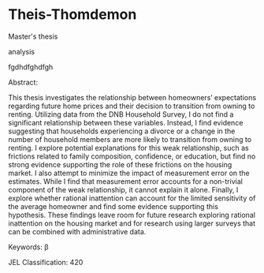 # Theis-Thomdemon
Master's thesis

analysis

fgdhdfghdfgh

Abstract:

This thesis investigates the relationship between homeowners’ expectations regarding future home prices and their decision to transition from owning to renting. Utilizing data from the DNB Household Survey, I do not find a significant relationship between these variables. Instead, I find evidence suggesting that households experiencing a divorce or a change in the number of household members are more likely to transition from owning to renting. I explore potential explanations for this weak relationship, such as frictions related to family composition, confidence, or education, but find no strong evidence supporting the role of these frictions on the housing market. I also attempt to minimize the impact of measurement error on the estimates. While I find that measurement error accounts for a non-trivial component of the weak relationship, it cannot explain it alone. Finally, I explore whether rational inattention can account for the limited sensitivity of the average homeowner and find some evidence supporting this hypothesis. These findings leave room for future research exploring rational inattention on the housing market and for research using larger surveys that can be combined with administrative data.


Keywords: β 

JEL Classification: 420
